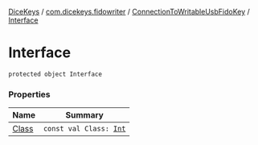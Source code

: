 [DiceKeys](../../../index.md) / [com.dicekeys.fidowriter](../../index.md) / [ConnectionToWritableUsbFidoKey](../index.md) / [Interface](./index.md)

# Interface

`protected object Interface`

### Properties

| Name | Summary |
|---|---|
| [Class](-class.md) | `const val Class: `[`Int`](https://kotlinlang.org/api/latest/jvm/stdlib/kotlin/-int/index.html) |

